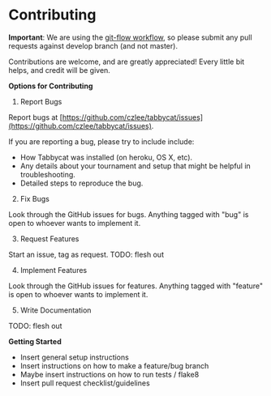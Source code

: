 # Contributing

**Important**: We are using the [git-flow workflow](http://danielkummer.github.io/git-flow-cheatsheet/), so please submit any pull requests against develop branch (and not master).

Contributions are welcome, and are greatly appreciated! Every little bit helps, and credit will be given.

**Options for Contributing**

1. Report Bugs

Report bugs at [https://github.com/czlee/tabbycat/issues](https://github.com/czlee/tabbycat/issues).

If you are reporting a bug, please try to include include:

- How Tabbycat was installed (on heroku, OS X, etc).
- Any details about your tournament and setup that might be helpful in troubleshooting.
- Detailed steps to reproduce the bug.

2. Fix Bugs

Look through the GitHub issues for bugs. Anything tagged with "bug" is open to whoever wants to implement it.

3. Request Features

Start an issue, tag as request. TODO: flesh out

4. Implement Features

Look through the GitHub issues for features. Anything tagged with "feature"
is open to whoever wants to implement it.

5. Write Documentation

TODO: flesh out

**Getting Started**

- Insert general setup instructions
- Insert instructions on how to make a feature/bug branch
- Maybe insert instructions on how to run tests / flake8
- Insert pull request checklist/guidelines

